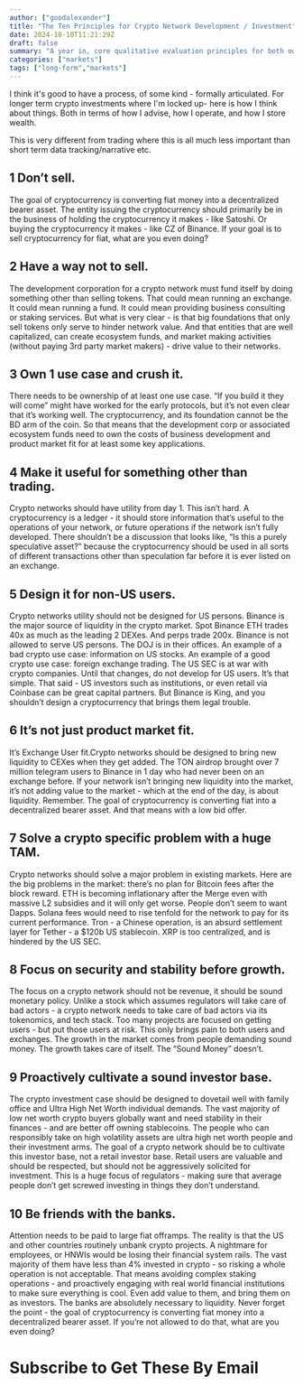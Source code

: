 ```yaml
---
author: ["goodalexander"]
title: "The Ten Principles for Crypto Network Development / Investment"
date: 2024-10-10T11:21:29Z
draft: false
summary: "A year in, core qualitative evaluation principles for both own projects / investments "
categories: ["markets"]
tags: ["long-form","markets"]
---
```


I think it's good to have a process, of some kind - formally articulated. For longer term crypto investments where I'm locked up- here is how I think about things. Both in terms of how I advise, how I operate, and how I store wealth. 

This is very different from trading where this is all much less important than short term data tracking/narrative etc. 

## 1 Don’t sell. 

The goal of cryptocurrency is converting fiat money into a decentralized bearer asset. The entity issuing the cryptocurrency should primarily be in the business of holding the cryptocurrency it makes - like Satoshi. Or buying the cryptocurrency it makes - like CZ of Binance. If your goal is to sell cryptocurrency for fiat, what are you even doing?

## 2 Have a way not to sell. 

The development corporation for a crypto network must fund itself by doing something other than selling tokens. That could mean running an exchange. It could mean running a fund. It could mean providing business consulting or staking services. But what is very clear - is that big foundations that only sell tokens only serve to hinder network value. And that entities that are well capitalized, can create ecosystem funds, and market making activities (without paying 3rd party market makers) - drive value to their networks. 

## 3 Own 1 use case and crush it. 

There needs to be ownership of at least one use case. “If you build it they will come” might have worked for the early protocols, but it’s not even clear that it’s working well. The cryptocurrency, and its foundation cannot be the BD arm of the coin. So that means that the development corp or associated ecosystem funds need to own the costs of business development and product market fit for at least some key applications. 

## 4 Make it useful for something other than trading. 

Crypto networks should have utility from day 1. This isn’t hard. A cryptocurrency is a ledger - it should store information that’s useful to the operations of your network, or future operations if the network isn’t fully developed. There shouldn’t be a discussion that looks like, “Is this a purely speculative asset?” because the cryptocurrency should be used in all sorts of different transactions other than speculation far before it is ever listed on an exchange.
## 5 Design it for non-US users. 

Crypto networks utility should not be designed for US persons. Binance is the major source of liquidity in the crypto market. Spot Binance ETH trades 40x as much as the leading 2 DEXes. And perps trade 200x. Binance is not allowed to serve US persons. The DOJ is in their offices. An example of a bad crypto use case: information on US stocks. An example of a good crypto use case: foreign exchange trading. The US SEC is at war with crypto companies. Until that changes, do not develop for US users. It’s that simple. That said - US investors such as institutions, or even retail via Coinbase can be great capital partners. But Binance is King, and you shouldn’t design a cryptocurrency that brings them legal trouble. 
## 6 It’s not just product market fit. 

It’s Exchange User fit.Crypto networks should be designed to bring new liquidity to CEXes when they get added. The TON airdrop brought over 7 million telegram users to Binance in 1 day who had never been on an exchange before. If your network isn’t bringing new liquidity into the market, it’s not adding value to the market - which at the end of the day, is about liquidity. Remember. The goal of cryptocurrency is converting fiat into a decentralized bearer asset. And that means with a low bid offer. 

## 7 Solve a crypto specific problem with a huge TAM. 

Crypto networks should solve a major problem in existing markets. Here are the big problems in the market: there’s no plan for Bitcoin fees after the block reward. ETH is becoming inflationary after the Merge even with massive L2 subsidies and it will only get worse. People don’t seem to want Dapps. Solana fees would need to rise tenfold for the network to pay for its current performance. Tron - a Chinese operation, is an absurd settlement layer for Tether - a $120b US stablecoin. XRP is too centralized, and is hindered by the US SEC. 

## 8 Focus on security and stability before growth. 

The focus on a crypto network should not be revenue, it should be sound monetary policy. Unlike a stock which assumes regulators will take care of bad actors - a crypto network needs to take care of bad actors via its tokenomics, and tech stack. Too many projects are focused on getting users - but put those users at risk. This only brings pain to both users and exchanges. The growth in the market comes from people demanding sound money. The growth takes care of itself. The “Sound Money” doesn’t. 

## 9 Proactively cultivate a sound investor base. 

The crypto investment case should be designed to dovetail well with family office and Ultra High Net Worth individual demands. The vast majority of low net worth crypto buyers globally want and need stability in their finances - and are better off owning stablecoins. The people who can responsibly take on high volatility assets are ultra high net worth people and their investment arms. The goal of a crypto network should be to cultivate this investor base, not a retail investor base. Retail users are valuable and should be respected, but should not be aggressively solicited for investment. This is a huge focus of regulators - making sure that average people don’t get screwed investing in things they don’t understand. 

## 10 Be friends with the banks. 

Attention needs to be paid to large fiat offramps. The reality is that the US and other countries routinely unbank crypto projects. A nightmare for employees, or HNWIs would be losing their financial system rails. The vast majority of them have less than 4% invested in crypto - so risking a whole operation is not acceptable. That means avoiding complex staking operations - and proactively engaging with real world financial institutions to make sure everything is cool. Even add value to them, and bring them on as investors. The banks are absolutely necessary to liquidity. Never forget the point - the goal of cryptocurrency is converting fiat money into a decentralized bearer asset. If you’re not allowed to do that, what are you even doing? 

# Subscribe to Get These By Email

<div style="height: 50vh">
    <script src="https://cdn.jsdelivr.net/ghost/signup-form@~0.1/umd/signup-form.min.js" data-background-color="#2B2B2B" data-text-color="#FFFFFF" data-button-color="#ff1a75" data-button-text-color="#FFFFFF" data-title="goodalexander" data-description="crypto trading" data-site="https://goodalexander.ghost.io/" async></script>
</div>
